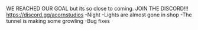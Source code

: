 WE REACHED OUR GOAL but its so close to coming. JOIN THE DISCORD!!! https://discord.gg/acornstudios
-Night
-Lights are almost gone in shop
-The tunnel is making some growling
-Bug fixes

